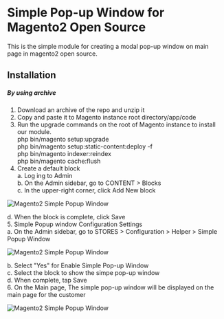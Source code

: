 # Simple Pop-up Window for Magento2 Open Source

This is the simple module for creating a modal pop-up window on main page in magento2 open source.

## Installation

##### By using archive
1. Download an archive of the repo and unzip it
2. Copy and paste it to Magento instance root directory/app/code
3. Run the upgrade commands on the root of Magento instance to install our module.  
php bin/magento setup:upgrade  
php bin/magento setup:static-content:deploy -f  
php bin/magento indexer:reindex  
php bin/magento cache:flush
4. Create a default block  
a. Log ing to Admin  
b. On the Admin sidebar, go to CONTENT > Blocks  
c. In the upper-right corner, click Add New block  

![Magento2 Simple Popup Window](https://raw.githubusercontent.com/helper-yoo/support-repo/master/media/images/magento2-simple-popup-window/git_default_simple_popup_window_01.jpg)

d. When the block is complete, click Save  
5. Simple Popup window Configuration Settings  
a. On the Admin sidebar, go to STORES > Configuration >  Helper > Simple Popup Window  

![Magento2 Simple Popup Window](https://raw.githubusercontent.com/helper-yoo/support-repo/master/media/images/magento2-simple-popup-window/git_default_simple_popup_window_03.jpg)

b. Select "Yes" for Enable Simple Pop-up Window  
c. Select the block to show the simpe pop-up window  
d. When complete, tap Save  
6. On the Main page, The simple pop-up window will be displayed on the main page for the customer

![Magento2 Simple Popup Window](https://raw.githubusercontent.com/helper-yoo/support-repo/master/media/images/magento2-simple-popup-window/git_default_simple_popup_window_02.jpg)
